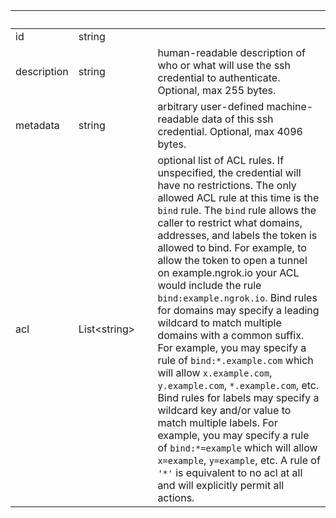 
|&nbsp;|&nbsp;|&nbsp;|&nbsp;|
|---|---|---|---|
| id | string | |  |
| description | string | | human-readable description of who or what will use the ssh credential to authenticate. Optional, max 255 bytes. |
| metadata | string | | arbitrary user-defined machine-readable data of this ssh credential. Optional, max 4096 bytes. |
| acl | List&lt;string&gt; | | optional list of ACL rules. If unspecified, the credential will have no restrictions. The only allowed ACL rule at this time is the `bind` rule. The `bind` rule allows the caller to restrict what domains, addresses, and labels the token is allowed to bind. For example, to allow the token to open a tunnel on example.ngrok.io your ACL would include the rule `bind:example.ngrok.io`. Bind rules for domains may specify a leading wildcard to match multiple domains with a common suffix. For example, you may specify a rule of `bind:*.example.com` which will allow `x.example.com`, `y.example.com`, `*.example.com`, etc. Bind rules for labels may specify a wildcard key and/or value to match multiple labels. For example, you may specify a rule of `bind:*=example` which will allow `x=example`, `y=example`, etc. A rule of `'*'` is equivalent to no acl at all and will explicitly permit all actions. |